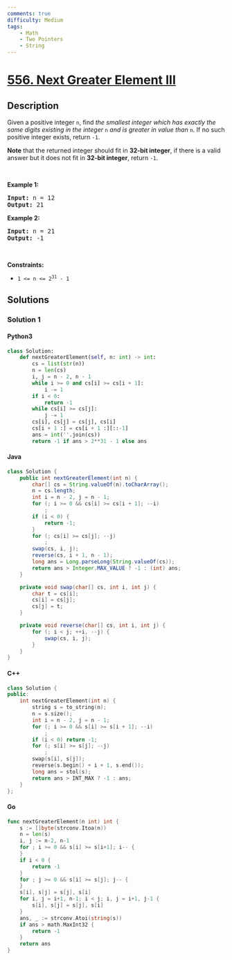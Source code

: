```yaml
---
comments: true
difficulty: Medium
tags:
    - Math
    - Two Pointers
    - String
---
```


<!-- problem:start -->

# [556. Next Greater Element III](https://leetcode.com/problems/next-greater-element-iii)

## Description

<!-- description:start -->

<p>Given a positive integer <code>n</code>, find <em>the smallest integer which has exactly the same digits existing in the integer</em> <code>n</code> <em>and is greater in value than</em> <code>n</code>. If no such positive integer exists, return <code>-1</code>.</p>

<p><strong>Note</strong> that the returned integer should fit in <strong>32-bit integer</strong>, if there is a valid answer but it does not fit in <strong>32-bit integer</strong>, return <code>-1</code>.</p>

<p>&nbsp;</p>
<p><strong class="example">Example 1:</strong></p>
<pre><strong>Input:</strong> n = 12
<strong>Output:</strong> 21
</pre><p><strong class="example">Example 2:</strong></p>
<pre><strong>Input:</strong> n = 21
<strong>Output:</strong> -1
</pre>
<p>&nbsp;</p>
<p><strong>Constraints:</strong></p>

<ul>
	<li><code>1 &lt;= n &lt;= 2<sup>31</sup> - 1</code></li>
</ul>

<!-- description:end -->

## Solutions

<!-- solution:start -->

### Solution 1

<!-- tabs:start -->

#### Python3

```python
class Solution:
    def nextGreaterElement(self, n: int) -> int:
        cs = list(str(n))
        n = len(cs)
        i, j = n - 2, n - 1
        while i >= 0 and cs[i] >= cs[i + 1]:
            i -= 1
        if i < 0:
            return -1
        while cs[i] >= cs[j]:
            j -= 1
        cs[i], cs[j] = cs[j], cs[i]
        cs[i + 1 :] = cs[i + 1 :][::-1]
        ans = int(''.join(cs))
        return -1 if ans > 2**31 - 1 else ans
```

#### Java

```java
class Solution {
    public int nextGreaterElement(int n) {
        char[] cs = String.valueOf(n).toCharArray();
        n = cs.length;
        int i = n - 2, j = n - 1;
        for (; i >= 0 && cs[i] >= cs[i + 1]; --i)
            ;
        if (i < 0) {
            return -1;
        }
        for (; cs[i] >= cs[j]; --j)
            ;
        swap(cs, i, j);
        reverse(cs, i + 1, n - 1);
        long ans = Long.parseLong(String.valueOf(cs));
        return ans > Integer.MAX_VALUE ? -1 : (int) ans;
    }

    private void swap(char[] cs, int i, int j) {
        char t = cs[i];
        cs[i] = cs[j];
        cs[j] = t;
    }

    private void reverse(char[] cs, int i, int j) {
        for (; i < j; ++i, --j) {
            swap(cs, i, j);
        }
    }
}
```

#### C++

```cpp
class Solution {
public:
    int nextGreaterElement(int n) {
        string s = to_string(n);
        n = s.size();
        int i = n - 2, j = n - 1;
        for (; i >= 0 && s[i] >= s[i + 1]; --i)
            ;
        if (i < 0) return -1;
        for (; s[i] >= s[j]; --j)
            ;
        swap(s[i], s[j]);
        reverse(s.begin() + i + 1, s.end());
        long ans = stol(s);
        return ans > INT_MAX ? -1 : ans;
    }
};
```

#### Go

```go
func nextGreaterElement(n int) int {
	s := []byte(strconv.Itoa(n))
	n = len(s)
	i, j := n-2, n-1
	for ; i >= 0 && s[i] >= s[i+1]; i-- {
	}
	if i < 0 {
		return -1
	}
	for ; j >= 0 && s[i] >= s[j]; j-- {
	}
	s[i], s[j] = s[j], s[i]
	for i, j = i+1, n-1; i < j; i, j = i+1, j-1 {
		s[i], s[j] = s[j], s[i]
	}
	ans, _ := strconv.Atoi(string(s))
	if ans > math.MaxInt32 {
		return -1
	}
	return ans
}
```

<!-- tabs:end -->

<!-- solution:end -->

<!-- problem:end -->
